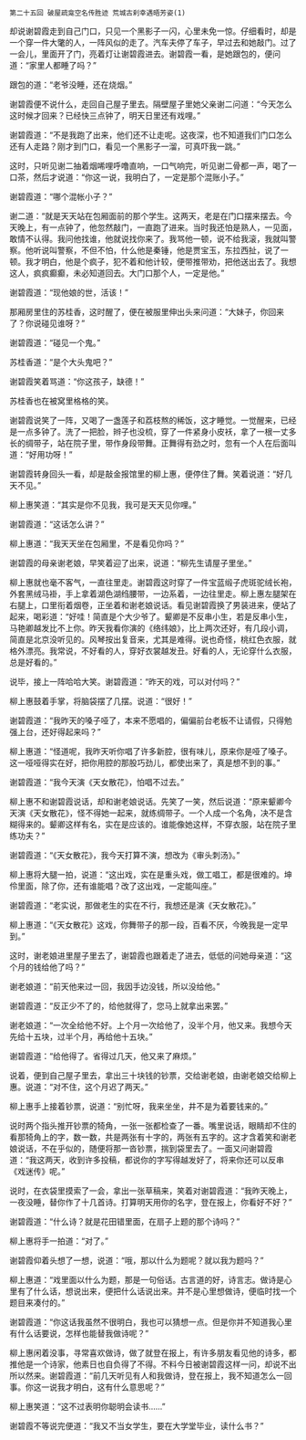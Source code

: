     第二十五回 破屋疏龛空名传胜迹 荒城古刹幸遇晤芳姿(1) 

   却说谢碧霞走到自己门口，只见一个黑影子一闪，心里未免一惊。仔细看时，却是一个穿一件大氅的人，一阵风似的走了。汽车夫停了车子，早过去和她敲门。过了一会儿，里面开了门，亮着灯让谢碧霞进去。谢碧霞一看，是她跟包的，便问道：“家里人都睡了吗？”

   跟包的道：“老爷没睡，还在烧烟。”

   谢碧霞便不说什么，走回自己屋子里去。隔壁屋子里她父亲谢二问道：“今天怎么这时候才回来？已经快三点钟了，明天日里还有戏哩。”

   谢碧霞道：“不是我跑了出来，他们还不让走呢。这夜深，也不知道我们门口怎么还有人走路？刚才到门口，看见一个黑影子一溜，可真吓我一跳。”

   这时，只听见谢二抽着烟唏哩呼噜直响，一口气响完，听见谢二骨都一声，喝了一口茶，然后才说道：“你这一说，我明白了，一定是那个混账小子。”

   谢碧霞道：“哪个混帐小子？”

   谢二道：“就是天天站在包厢面前的那个学生。这两天，老是在门口摆来摆去。今天晚上，有一点钟了，他忽然敲门，一直跑了进来。当时我还怕是熟人，一见面，敢情不认得。我问他找谁，他就说找你来了。我骂他一顿，说不给我滚，我就叫警察。他听说叫警察，不但不怕，什么他是秦锤，他是贾宝玉，东拉西扯，说了一顿。我才明白，他是个疯子，犯不着和他计较，便带推带劝，把他送出去了。我想这人，疯疯癫癫，未必知道回去。大门口那个人，一定是他。”

   谢碧霞道：“现他娘的世，活该！”

   那厢房里住的苏桂香，这时醒了，便在被服里伸出头来问道：“大妹子，你回来了？你说碰见谁呀？”

   谢碧霞道：“碰见一个鬼。”

   苏桂香道：“是个大头鬼吧？”

   谢碧霞笑着骂道：“你这孩子，缺德！”

   苏桂香也在被窝里格格的笑。

   谢碧霞说笑了一阵，又喝了一盏莲子和荔枝熬的稀饭，这才睡觉。一觉醒来，已经是一点多钟了。洗了一把脸，辫子也没梳，穿了一件紧身小皮袄，拿了一根一丈多长的绸带子，站在院子里，带作身段带舞。正舞得有劲之时，忽有一个人在后面叫道：“好用功呀！”

   谢碧霞转身回头一看，却是敲金报馆里的柳上惠，便停住了舞。笑着说道：“好几天不见。”

   柳上惠笑道：“其实是你不见我，我可是天天见你哩。”

   谢碧霞道：“这话怎么讲？”

   柳上惠道：“我天天坐在包厢里，不是看见你吗？”

   谢碧霞的母亲谢老娘，早笑着迎了出来，说道：“柳先生请屋子里坐。”

   柳上惠就也毫不客气，一直往里走。谢碧霞这时穿了一件宝蓝缎子虎斑驼绒长袍，外套黑绒马褂，手上拿着湖色湖绉腰带，一边系着，一边往里走。柳上惠左腿架在右腿上，口里衔着烟卷，正坐着和谢老娘说话。看见谢碧霞换了男装进来，便站了起来，喝彩道：“好哇！简直是个大少爷了。颦卿是不反串小生，若是反串小生，马艳卿越发比不上你。昨天我看你演的《络纬娘》，比上两次还好，有几段小调，简直是北京没听见的。风琴按出复音来，尤其是难得。说也奇怪，桃红色衣服，就格外漂亮。我常说，不好看的人，穿好衣裳越发丑。好看的人，无论穿什么衣服，总是好看的。”

   说毕，接上一阵哈哈大笑。谢碧霞道：“昨天的戏，可以对付吗？”

   柳上惠鼓着手掌，将脑袋摆了几摆。说道：“很好！”

   谢碧霞道：“我昨天的嗓子哑了，本来不愿唱的，偏偏前台老板不让请假，只得勉强上台，还好得起来吗？”

   柳上惠道：“怪道呢，我昨天听你唱了许多新腔，很有味儿，原来你是哑了嗓子。这一哑哑得实在好，把你用腔的那股巧劲儿，都使出来了，真是想不到的事。”

   谢碧霞道：“我今天演《天女散花》，怕唱不过去。”

   柳上惠不和谢碧霞说话，却和谢老娘说话。先笑了一笑，然后说道：“原来颦卿今天演《天女散花》，怪不得她一起来，就练绸带子。一个人成一个名角，决不是含糊得来的。颦卿这样有名，实在是应该的。谁能像她这样，不穿衣服，站在院子里练功夫？”

   谢碧霞道：“《天女散花》，我今天打算不演，想改为《审头刺汤》。”

   柳上惠将大腿一拍，说道：“这出戏，实在是重头戏，做工唱工，都是很难的。坤伶里面，除了你，还有谁能唱？改了这出戏，一定能叫座。”

   谢碧霞道：“老实说，那做老生的实在不行，我想还是演《天女散花》。”

   柳上惠道：“《天女散花》这戏，你舞带子的那一段，百看不厌，今晚我是一定早到。”

   这时，谢老娘进里屋子里去了，谢碧霞也跟着走了进去，低低的问她母亲道：“这个月的钱给他了吗？”

   谢老娘道：“前天他来过一回，我因手边没钱，所以没给他。”

   谢碧霞道：“反正少不了的，给他就得了，您马上就拿出来罢。”

   谢老娘道：“一次全给他不好。上个月一次给他了，没半个月，他又来。我想今天先给十五块，过半个月，再给他十五块。”

   谢碧霞道：“给他得了。省得过几天，他又来了麻烦。”

   说着，便到自己屋子里去，拿出三十块钱的钞票，交给谢老娘，由谢老娘交给柳上惠。说道：“对不住，这个月迟了两天。”

   柳上惠手上接着钞票，说道：“别忙呀，我来坐坐，井不是为着要钱来的。”

   说时两个指头推开钞票的犄角，一张一张都检查了一番。嘴里说话，眼睛却不住的看那犄角上的字，数一数，共是两张有十字的，两张有五字的。这才含着笑和谢老娘说话，不在乎似的，随便将那一沓钞票，揣到袋里去了。一面又问谢碧霞道：“我这两天，收到许多投稿，都说你的字写得越发好了，将来你还可以反串《戏迷传》呢。”

   说时，在衣袋里摸索了一会，拿出一张草稿来，笑着对谢碧霞道：“我昨天晚上，一夜没睡，替你作了十几首诗。打算明天用你的名字，登在报上，你看好不好？”

   谢碧霞道：“什么诗？就是花田错里面，在扇子上题的那个诗吗？”

   柳上惠将手一拍道：“对了。”

   谢碧霞仰着头想了一想，说道：“哦，那以什么为题呢？就以我为题吗？”

   柳上惠道：“戏里面以什么为题，那是一句俗话。古言道的好，诗言志。做诗是心里有了什么话，想说出来，便把什么话说出来。并不是心里想做诗，便临时找一个题目来凑付的。”

   谢碧霞道：“你这话我虽然不很明白，我也可以猜想一点。但是你并不知道我心里有什么话要说，怎样也能替我做诗呢？”

   柳上惠闲着没事，寻常喜欢做诗，做了就登在报上，有许多朋友看见他的诗多，都推他是一个诗家，他素日也自负得了不得。不料今日被谢碧霞这样一问，却说不出所以然来。谢碧霞道：“前几天听见有人和我做诗，登在报上，我不知道怎么一回事。你这一说我才明白，这有什么意思呢？”

   柳上惠笑道：“这不过表明你聪明会读书……”

   谢碧霞不等说完便道：“我又不当女学生，要在大学堂毕业，读什么书？”

